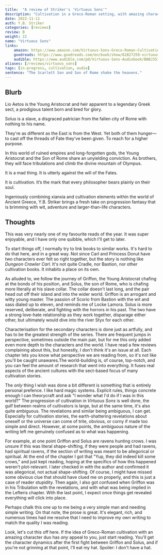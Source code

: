 ```yaml
---
title:  "A review of Striker's 'Virtuous Sons'"
description: "Cultivation in a Greco-Roman setting, with amazing characters and absolutely fantastic dynamics."
date: 2022-11-11
auth: Y.B. Striker
categories: [reviews]
review: B
weight: 22
name: "Virtuous Sons"
links:
    amazon: https://www.amazon.com/Virtuous-Sons-Greco-Roman-Cultivation-Epic-ebook/dp/B0BGRLYB1R/
    goodreads: https://www.goodreads.com/en/book/show/62827259-virtuous-sons
    audible: https://www.audible.com/pd/Virtuous-Sons-Audiobook/B0BJ353T7J
aliases: [/reviews/virtuous_sons]
tags: [in-progress, cultivation, audio]
sentence: "The Scarlett Son and Son of Rome shake the heavens."
---
```




## Blurb

Lio Aetos is the Young Aristocrat and heir apparent to a legendary Greek sect, a prodigious talent born and bred for glory.

Solus is a slave, a disgraced patrician from the fallen city of Rome with nothing to his name.

They're as different as the East is from the West. Yet both of them hunger—to cast off the threads of Fate they’ve been given. To reach for a higher purpose.

In this world of ruined empires and long-forgotten gods, the Young Aristocrat and the Son of Rome share an unyielding conviction. As brothers, they will face tribulations and climb the divine mountain of Olympus.

It is a mad thing. It is utterly against the will of the Fates.

It is cultivation. It’s the mark that every philosopher bears plainly on their soul.

Ingeniously combining xianxia and cultivation elements within the world of Ancient Greece, Y.B. Striker brings a fresh take on progression fantasy that is brimming with wit, adventure and larger-than-life characters.

## Thoughts

This was very nearly one of my favourite reads of the year. It was super enjoyable, and I have only one quibble, which I'll get to later. 

To start things off, I normally try to link books to similar works. It's hard to do that here, and in a great way. Not since Carl and Princess Donut have two characters ever felt so right together, but the story is nothing like *Dungeon Crawler Carl.* It's not quite Cradle, nor Bastion, nor other cultivation books. It inhabits a place on its own.

As alluded to, we follow the journey of Griffon, the Young Aristocrat chafing at the bonds of his position, and Solus, the son of Rome, who is chafing more literally at his slave collar. The collar doesn't last long, and the pair head out off their island and into the wider world. Griffon is an arrogant and witty young master. The passion of Scorio from Bastion with the wit and sass dialed up to eleven, and reminds me of Locke Lamora. Solus is more reserved, deliberate, and fighting with the horrors in his past. The two have a strong love-hate relationship as they work together, disparage either other, but ultimately would dive into the river Styx for each other.

Characterisation for the secondary characters is done just as artfully, and has to be the greatest strength of the series. There are frequent jumps in perspective, sometimes outside the main pair, but for me this only added even more depth to the characters and the world. I have read a few reviews complaining about this, but honestly, I don't think it's an issue at all. Each chapter lets you know what perspective we are reading from, so it's not like you'll be caught unawares.The world-building is, of course, top-notch, and you can feel the amount of research that went into everything. It fuses real aspects of the ancient cultures with the sect-based focus of many cultivation stories. 

The *only* thing I wish was done a bit different is something that is entirely personal prefence. I like hard magic systems. Explicit rules, things concrete enough I can theorycraft and ask "I wonder what I'd do if I was in this world?" The progression of cultivation in *Virtuous Sons* is well done, the gulf between realms of cultivators is large, but at the same time, it's also quite ambiguous. The revelations and similar being ambiguous, I can get. Especially for cultivation stories, the earth-shattering revelations about oneself or the universe can come of trite, obvious, or corny if made too simple and direct. However, at some points, the ambiguous nature of the writing left me genuinely confused as to what was happening.

For example, <span class="spoilers">at one point Griffon and Solus are ravens hunting crows. I was unsure if this was literal shape-shifting, if they were people and had ravens, had spiritual ravens, if the section of writing was meant to be allegorical or spiritual. At the end of the chapter I got that "Yup, they did indeed kill some crows," and just kept reading, hoping at the specifics of how this happened weren't plot-relevant. I later checked in with the author and confirmed it was allegorical, not actual shape-shifting.</span> Of course, I might have missed some obvious clue that should have clued me on properly, and this is just a case of reader stupidity. Then again, I also got confused when Griffon was in his Tribulation with the revelations, and with what was being implied in the Lefteris chapter. With the last point, I expect once things get revealed everything will click into place.

Perhaps chalk this one up to me being a very simple man and needing simple writing. On that note, the prose is great. It's elegant, rich, and numerous times had me resolve that I need to improve my own writing to match the quality I was reading.

Look, let's cut this off here. If the idea of Greco-Roman cultivation with an amazing character duo has *any* appeal to you, just start reading. You'll get the character dynamics after the first fight between Griffon and Solus, and if you're not grinning at that point, I'll eat my hat. <span class="spoiler">Spoiler: I don't have a hat.</span>
